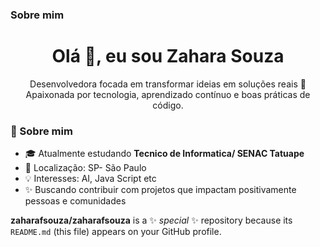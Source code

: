 ### Sobre mim 
<h1 align="center">Olá 👋, eu sou Zahara Souza</h1>

<p align="center">
Desenvolvedora focada em transformar ideias em soluções reais 🌟 <br>
Apaixonada por tecnologia, aprendizado contínuo e boas práticas de código.

### 🚀 Sobre mim

- 🎓 Atualmente estudando **Tecnico de Informatica/ SENAC Tatuape**
- 📍 Localização: SP- São Paulo     
- 💡 Interesses: AI, Java Script etc  
- ✨ Buscando contribuir com projetos que impactam positivamente pessoas e comunidades

**zaharafsouza/zaharafsouza** is a ✨ _special_ ✨ repository because its `README.md` (this file) appears on your GitHub profile.

